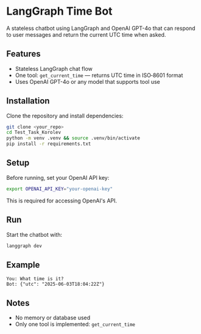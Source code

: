 # LangGraph Time Bot

A stateless chatbot using LangGraph and OpenAI GPT-4o that can respond to user messages and return the current UTC time when asked.

## Features

- Stateless LangGraph chat flow
- One tool: `get_current_time` — returns UTC time in ISO‑8601 format
- Uses OpenAI GPT-4o or any model that supports tool use

## Installation

Clone the repository and install dependencies:

```bash
git clone <your_repo>
cd Test_Task_Korolev
python -m venv .venv && source .venv/bin/activate
pip install -r requirements.txt
```

## Setup

Before running, set your OpenAI API key:

```bash
export OPENAI_API_KEY="your-openai-key"
```

This is required for accessing OpenAI's API.

## Run

Start the chatbot with:

```bash
langgraph dev
```

## Example

```
You: What time is it?
Bot: {"utc": "2025-06-03T18:04:22Z"}
```

## Notes

- No memory or database used
- Only one tool is implemented: `get_current_time`
